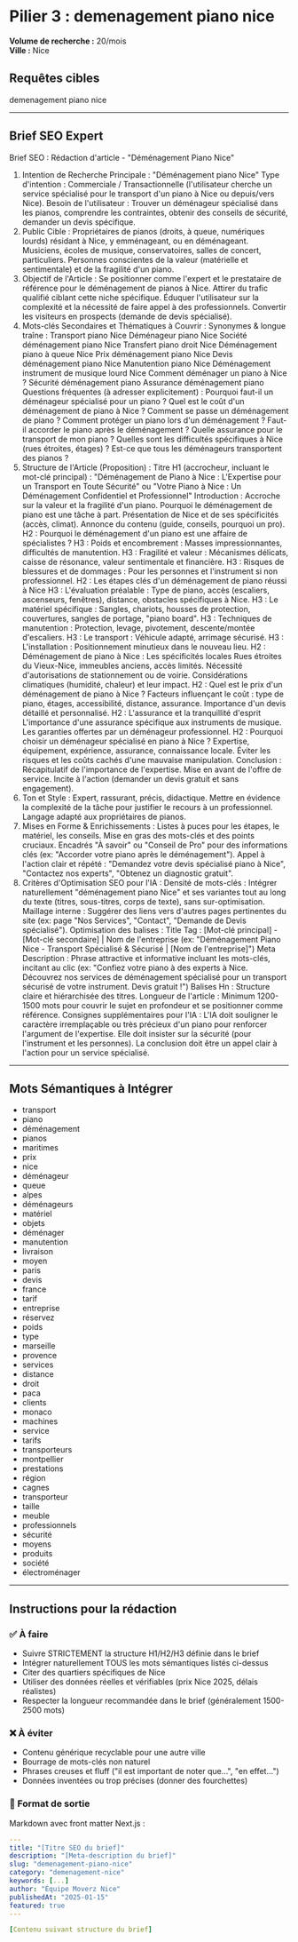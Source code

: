 # Pilier 3 : demenagement piano nice

**Volume de recherche :** 20/mois  
**Ville :** Nice

## Requêtes cibles

demenagement piano nice

---

## Brief SEO Expert

Brief SEO : Rédaction d'article - "Déménagement Piano Nice"
1. Intention de Recherche Principale :
"Déménagement piano Nice"
Type d'intention : Commerciale / Transactionnelle (l'utilisateur cherche un service spécialisé pour le transport d'un piano à Nice ou depuis/vers Nice).
Besoin de l'utilisateur : Trouver un déménageur spécialisé dans les pianos, comprendre les contraintes, obtenir des conseils de sécurité, demander un devis spécifique.
2. Public Cible :
Propriétaires de pianos (droits, à queue, numériques lourds) résidant à Nice, y emménageant, ou en déménageant.
Musiciens, écoles de musique, conservatoires, salles de concert, particuliers.
Personnes conscientes de la valeur (matérielle et sentimentale) et de la fragilité d'un piano.
3. Objectif de l'Article :
Se positionner comme l'expert et le prestataire de référence pour le déménagement de pianos à Nice.
Attirer du trafic qualifié ciblant cette niche spécifique.
Éduquer l'utilisateur sur la complexité et la nécessité de faire appel à des professionnels.
Convertir les visiteurs en prospects (demande de devis spécialisé).
4. Mots-clés Secondaires et Thématiques à Couvrir :
Synonymes & longue traîne :
Transport piano Nice
Déménageur piano Nice
Société déménagement piano Nice
Transfert piano droit Nice
Déménagement piano à queue Nice
Prix déménagement piano Nice
Devis déménagement piano Nice
Manutention piano Nice
Déménagement instrument de musique lourd Nice
Comment déménager un piano à Nice ?
Sécurité déménagement piano
Assurance déménagement piano
Questions fréquentes (à adresser explicitement) :
Pourquoi faut-il un déménageur spécialisé pour un piano ?
Quel est le coût d'un déménagement de piano à Nice ?
Comment se passe un déménagement de piano ?
Comment protéger un piano lors d'un déménagement ?
Faut-il accorder le piano après le déménagement ?
Quelle assurance pour le transport de mon piano ?
Quelles sont les difficultés spécifiques à Nice (rues étroites, étages) ?
Est-ce que tous les déménageurs transportent des pianos ?
5. Structure de l'Article (Proposition) :
Titre H1 (accrocheur, incluant le mot-clé principal) : "Déménagement de Piano à Nice : L'Expertise pour un Transport en Toute Sécurité" ou "Votre Piano à Nice : Un Déménagement Confidentiel et Professionnel"
Introduction :
Accroche sur la valeur et la fragilité d'un piano.
Pourquoi le déménagement de piano est une tâche à part.
Présentation de Nice et de ses spécificités (accès, climat).
Annonce du contenu (guide, conseils, pourquoi un pro).
H2 : Pourquoi le déménagement d'un piano est une affaire de spécialistes ?
H3 : Poids et encombrement : Masses impressionnantes, difficultés de manutention.
H3 : Fragilité et valeur : Mécanismes délicats, caisse de résonance, valeur sentimentale et financière.
H3 : Risques de blessures et de dommages : Pour les personnes et l'instrument si non professionnel.
H2 : Les étapes clés d'un déménagement de piano réussi à Nice
H3 : L'évaluation préalable : Type de piano, accès (escaliers, ascenseurs, fenêtres), distance, obstacles spécifiques à Nice.
H3 : Le matériel spécifique : Sangles, chariots, housses de protection, couvertures, sangles de portage, "piano board".
H3 : Techniques de manutention : Protection, levage, pivotement, descente/montée d'escaliers.
H3 : Le transport : Véhicule adapté, arrimage sécurisé.
H3 : L'installation : Positionnement minutieux dans le nouveau lieu.
H2 : Déménagement de piano à Nice : Les spécificités locales
Rues étroites du Vieux-Nice, immeubles anciens, accès limités.
Nécessité d'autorisations de stationnement ou de voirie.
Considérations climatiques (humidité, chaleur) et leur impact.
H2 : Quel est le prix d'un déménagement de piano à Nice ?
Facteurs influençant le coût : type de piano, étages, accessibilité, distance, assurance.
Importance d'un devis détaillé et personnalisé.
H2 : L'assurance et la tranquillité d'esprit
L'importance d'une assurance spécifique aux instruments de musique.
Les garanties offertes par un déménageur professionnel.
H2 : Pourquoi choisir un déménageur spécialisé en piano à Nice ?
Expertise, équipement, expérience, assurance, connaissance locale.
Éviter les risques et les coûts cachés d'une mauvaise manipulation.
Conclusion :
Récapitulatif de l'importance de l'expertise.
Mise en avant de l'offre de service.
Incite à l'action (demander un devis gratuit et sans engagement).
6. Ton et Style :
Expert, rassurant, précis, didactique.
Mettre en évidence la complexité de la tâche pour justifier le recours à un professionnel.
Langage adapté aux propriétaires de pianos.
7. Mises en Forme & Enrichissements :
Listes à puces pour les étapes, le matériel, les conseils.
Mise en gras des mots-clés et des points cruciaux.
Encadrés "À savoir" ou "Conseil de Pro" pour des informations clés (ex: "Accorder votre piano après le déménagement").
Appel à l'action clair et répété : "Demandez votre devis spécialisé piano à Nice", "Contactez nos experts", "Obtenez un diagnostic gratuit".
8. Critères d'Optimisation SEO pour l'IA :
Densité de mots-clés : Intégrer naturellement "déménagement piano Nice" et ses variantes tout au long du texte (titres, sous-titres, corps de texte), sans sur-optimisation.
Maillage interne : Suggérer des liens vers d'autres pages pertinentes du site (ex: page "Nos Services", "Contact", "Demande de Devis spécialisé").
Optimisation des balises :
Title Tag : [Mot-clé principal] - [Mot-clé secondaire] | Nom de l'entreprise (ex: "Déménagement Piano Nice - Transport Spécialisé & Sécurisé | [Nom de l'entreprise]")
Meta Description : Phrase attractive et informative incluant les mots-clés, incitant au clic (ex: "Confiez votre piano à des experts à Nice. Découvrez nos services de déménagement spécialisé pour un transport sécurisé de votre instrument. Devis gratuit !")
Balises Hn : Structure claire et hiérarchisée des titres.
Longueur de l'article : Minimum 1200-1500 mots pour couvrir le sujet en profondeur et se positionner comme référence.
Consignes supplémentaires pour l'IA :
L'IA doit souligner le caractère irremplaçable ou très précieux d'un piano pour renforcer l'argument de l'expertise.
Elle doit insister sur la sécurité (pour l'instrument et les personnes).
La conclusion doit être un appel clair à l'action pour un service spécialisé.

---

## Mots Sémantiques à Intégrer

- transport
- piano
- déménagement
- pianos
- maritimes
- prix
- nice
- déménageur
- queue
- alpes
- déménageurs
- matériel
- objets
- déménager
- manutention
- livraison
- moyen
- paris
- devis
- france
- tarif
- entreprise
- réservez
- poids
- type
- marseille
- provence
- services
- distance
- droit
- paca
- clients
- monaco
- machines
- service
- tarifs
- transporteurs
- montpellier
- prestations
- région
- cagnes
- transporteur
- taille
- meuble
- professionnels
- sécurité
- moyens
- produits
- société
- électroménager

---

## Instructions pour la rédaction

### ✅ À faire
- Suivre STRICTEMENT la structure H1/H2/H3 définie dans le brief
- Intégrer naturellement TOUS les mots sémantiques listés ci-dessus
- Citer des quartiers spécifiques de Nice
- Utiliser des données réelles et vérifiables (prix Nice 2025, délais réalistes)
- Respecter la longueur recommandée dans le brief (généralement 1500-2500 mots)

### ❌ À éviter
- Contenu générique recyclable pour une autre ville
- Bourrage de mots-clés non naturel
- Phrases creuses et fluff ("il est important de noter que...", "en effet...")
- Données inventées ou trop précises (donner des fourchettes)

### 🎯 Format de sortie
Markdown avec front matter Next.js :

```yaml
---
title: "[Titre SEO du brief]"
description: "[Meta-description du brief]"
slug: "demenagement-piano-nice"
category: "demenagement-nice"
keywords: [...]
author: "Équipe Moverz Nice"
publishedAt: "2025-01-15"
featured: true
---

[Contenu suivant structure du brief]
```
